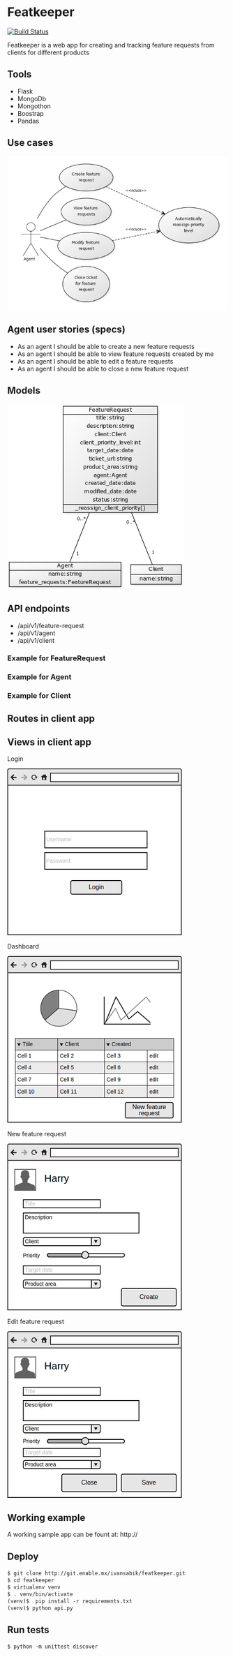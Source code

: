 # Featkeeper

[![Build Status](https://travis-ci.org/ivansabik/featkeeper.svg)](https://travis-ci.org/ivansabik/featkeeper)

Featkeeper is a web app for creating and tracking feature requests from clients for different products

## Tools

- Flask
- MongoDb
- Mongothon
- Boostrap
- Pandas

## Use cases

![](https://raw.githubusercontent.com/ivansabik/featkeeper/master/doc/use_cases.png)

## Agent user stories (specs)

- As an agent I should be able to create a new feature requests
- As an agent I should be able to view feature requests created by me
- As an agent I should be able to edit a feature requests
- As an agent I should be able to close a new feature request

## Models

![](https://raw.githubusercontent.com/ivansabik/featkeeper/master/doc/models.png)

## API endpoints

- /api/v1/feature-request
- /api/v1/agent
- /api/v1/client

### Example for FeatureRequest

### Example for Agent

### Example for Client

## Routes in client app

## Views in client app

Login

![](https://raw.githubusercontent.com/ivansabik/featkeeper/master/doc/login.png)

Dashboard

![](https://raw.githubusercontent.com/ivansabik/featkeeper/master/doc/dashboard.png)

New feature request

![](https://raw.githubusercontent.com/ivansabik/featkeeper/master/doc/new_feature.png)

Edit feature request

![](https://raw.githubusercontent.com/ivansabik/featkeeper/master/doc/edit_feature.png)

## Working example

A working sample app can be fount at:
http://

## Deploy

```shell
$ git clone http://git.enable.mx/ivansabik/featkeeper.git
$ cd featkeeper
$ virtualenv venv
$ . venv/bin/activate
(venv)$  pip install -r requirements.txt
(venv)$ python api.py
```

## Run tests

```shell
$ python -m unittest discover
```
